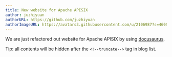 ```yaml
---
title: New website for Apache APISIX
author: juzhiyuan
authorURL: https://github.com/juzhiyuan
authorImageURL: https://avatars3.githubusercontent.com/u/2106987?s=460&u=f92e880ce95fe1fee18becd0a803f5401eb4ee7f&v=4
---
```


We are just refactored out website for Apache APISIX by using [docusaurus](https://docusaurus.io/).

<!--truncate-->

Tip: all contents will be hidden after the `<!--truncate-->` tag in blog list.
